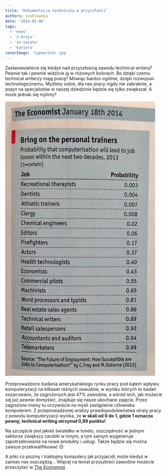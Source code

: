 ```yaml
---
title: 'Dokumentacja techniczna w przyszłości'
authors: szablowska
date: '2014-02-06'
tags:
  - 'news'
  - 'z-kraju'
  - 'ze-swiata'
  - 'kariera'
coverImage: 'typewriter.jpg'
---
```


Zastanawialiście się kiedyś nad przyszłością zawodu technical writera? Pewnie
tak i pewnie widzicie ją w różowych kolorach. Bo dzięki czemu technical writerzy
mają pracę? Mówiąc bardzo ogólnie, dzięki rozwojowi technologicznemu. Myślimy
sobie, dla nas pracy nigdy nie zabraknie, a popyt na specjalistów w naszej
dziedzinie będzie się tylko zwiększał. A może jednak się mylimy?

<!--truncate-->

![The Economist](images/economist.jpg)

Przeprowadzono badania amerykańskiego rynku pracy pod kątem wpływu
komputeryzacji na kilkaset różnych zawodów, w wyniku których to badań
oszacowano, że zagrożonych jest 47% zawodów, a wśród nich, jak możecie się już
pewnie domyśleć, znajduje się nasze ukochane zajęcie. Przez zagrożone mamy tu
oczywiście na myśli zastąpienie człowieka komputerem. Z przeprowadzonej analizy
prawdopodobieństwa utraty pracy z powodu komputeryzacji wynika, że **w skali od
0 do 1, gdzie 1 oznacza pewny, technical writing otrzymał 0,89 punktu!**

Na szczęście jest jakieś światełko w tunelu, oszczędność w jednym sektorze
zwiększy zarobki w innym, a tym samym wygeneruje zapotrzebowanie na nowe
produkty i usługi. Także będzie się można zawsze przekwalifikować 😊

A póki co piszmy i traktujmy komputery jak przyjaciół, może kiedyś w zamian nas
oszczędzą... Więcej na temat przyszłości zawodów możecie przeczytać w
[The Economist](http://www.economist.com/news/briefing/21594264-previous-technological-innovation-has-always-delivered-more-long-run-employment-not-less).
